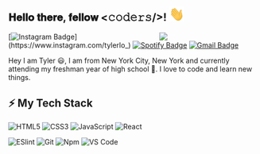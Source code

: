 <h2> 𝐇𝐞𝐥𝐥𝐨 𝐭𝐡𝐞𝐫𝐞, 𝐟𝐞𝐥𝐥𝐨𝐰 <𝚌𝚘𝚍𝚎𝚛𝚜/>! <img src="https://raw.githubusercontent.com/ABSphreak/ABSphreak/master/gifs/Hi.gif" width="30px"></h2>

<img align='right' src='https://user-images.githubusercontent.com/5713670/87202985-820dcb80-c2b6-11ea-9f56-7ec461c497c3.gif' width='200"'>

[![Instagram Badge](https://img.shields.io/badge/-@tylerlo_-833ab4?style=flat-square&labelColor=833ab4&logo=instagram&logoColor=white&link=https://www.instagram.com/tylerlo_)](https://www.instagram.com/tylerlo_) [![Spotify Badge](https://img.shields.io/badge/-Boing-1d954?style=flat-square&labelColor=1d954&logo=spotify&logoColor=white&link=https://open.spotify.com/user/wzbm5w4w09q6a6chqv9ihp4ir)](https://open.spotify.com/user/wzbm5w4w09q6a6chqv9ihp4ir) [![Gmail Badge](https://img.shields.io/badge/-mailtylerlo@gmail.com-c14438?style=flat-square&logo=Gmail&logoColor=white&link=mailto:mailtylerlo@gmail.com)](mailto:mailtylerlo@gmail.com)

Hey I am Tyler 😃, I am from New York City, New York and currently attending my freshman year of high school 🏫. I love to code and learn new things.

## ⚡ My Tech Stack
![HTML5](https://img.shields.io/badge/-HTML5-%23E44D27?style=flat-square&logo=html5&logoColor=ffffff)
![CSS3](https://img.shields.io/badge/-CSS3-%231572B6?style=flat-square&logo=css3)
![JavaScript](https://img.shields.io/badge/-JavaScript-%23F7DF1C?style=flat-square&logo=javascript&logoColor=000000&labelColor=%23F7DF1C&color=%23FFCE5A)
![React](https://img.shields.io/badge/-React-%23282C34?style=flat-square&logo=react)

![ESlint](https://img.shields.io/badge/-ESLint-%234B32C3?style=flat-square&logo=eslint)
![Git](https://img.shields.io/badge/-Git-%23F05032?style=flat-square&logo=git&logoColor=%23ffffff)
![Npm](https://img.shields.io/badge/-npm-cb3837?style=flat-square&labelColor=cb3837&logo=NPM&logoColor=white)
![VS Code](https://img.shields.io/badge/-VSCode-%23007ACC?style=flat-square&logo=visual-studio-code)

